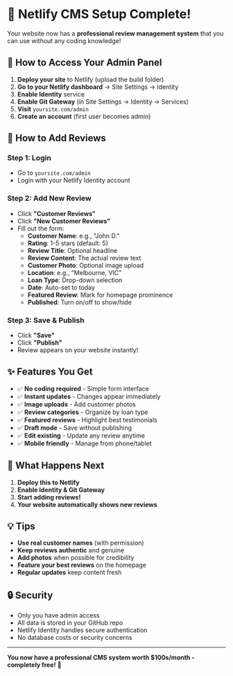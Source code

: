 # 🎉 Netlify CMS Setup Complete!

Your website now has a **professional review management system** that you can use without any coding knowledge!

## 🚀 How to Access Your Admin Panel

1. **Deploy your site** to Netlify (upload the build folder)
2. **Go to your Netlify dashboard** → Site Settings → Identity
3. **Enable Identity** service
4. **Enable Git Gateway** (in Site Settings → Identity → Services)
5. **Visit** `yoursite.com/admin` 
6. **Create an account** (first user becomes admin)

## 📝 How to Add Reviews

### **Step 1: Login**
- Go to `yoursite.com/admin`
- Login with your Netlify Identity account

### **Step 2: Add New Review**
- Click **"Customer Reviews"**
- Click **"New Customer Reviews"**
- Fill out the form:
  - **Customer Name**: e.g., "John D."
  - **Rating**: 1-5 stars (default: 5)
  - **Review Title**: Optional headline
  - **Review Content**: The actual review text
  - **Customer Photo**: Optional image upload
  - **Location**: e.g., "Melbourne, VIC"
  - **Loan Type**: Drop-down selection
  - **Date**: Auto-set to today
  - **Featured Review**: Mark for homepage prominence
  - **Published**: Turn on/off to show/hide

### **Step 3: Save & Publish**
- Click **"Save"**
- Click **"Publish"**
- Review appears on your website instantly!

## ✨ Features You Get

- ✅ **No coding required** - Simple form interface
- ✅ **Instant updates** - Changes appear immediately
- ✅ **Image uploads** - Add customer photos
- ✅ **Review categories** - Organize by loan type
- ✅ **Featured reviews** - Highlight best testimonials
- ✅ **Draft mode** - Save without publishing
- ✅ **Edit existing** - Update any review anytime
- ✅ **Mobile friendly** - Manage from phone/tablet

## 🎯 What Happens Next

1. **Deploy this to Netlify** 
2. **Enable Identity & Git Gateway**
3. **Start adding reviews!**
4. **Your website automatically shows new reviews**

## 💡 Tips

- **Use real customer names** (with permission)
- **Keep reviews authentic** and genuine
- **Add photos** when possible for credibility
- **Feature your best reviews** on the homepage
- **Regular updates** keep content fresh

## 🔒 Security

- Only you have admin access
- All data is stored in your GitHub repo
- Netlify Identity handles secure authentication
- No database costs or security concerns

---

**You now have a professional CMS system worth $100s/month - completely free!** 🎊
